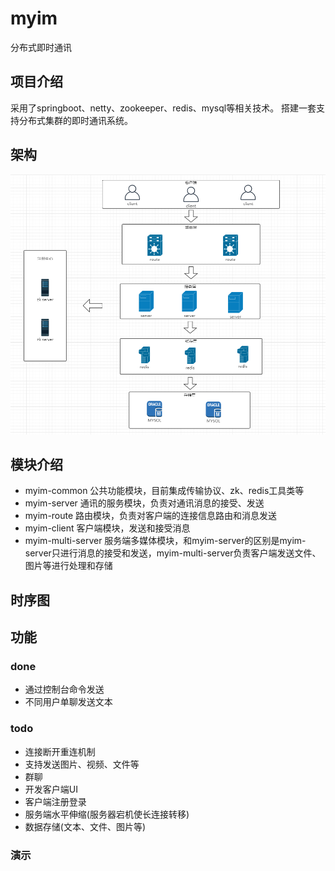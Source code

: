 # myim
分布式即时通讯

## 项目介绍

采用了springboot、netty、zookeeper、redis、mysql等相关技术。
搭建一套支持分布式集群的即时通讯系统。

## 架构
![](doc/myim-architect.png)

## 模块介绍
* myim-common 公共功能模块，目前集成传输协议、zk、redis工具类等
* myim-server 通讯的服务模块，负责对通讯消息的接受、发送
* myim-route 路由模块，负责对客户端的连接信息路由和消息发送
* myim-client 客户端模块，发送和接受消息
* myim-multi-server 服务端多媒体模块，和myim-server的区别是myim-server只进行消息的接受和发送，myim-multi-server负责客户端发送文件、图片等进行处理和存储

## 时序图

## 功能

### done
* 通过控制台命令发送
* 不同用户单聊发送文本
 

### todo
* 连接断开重连机制
* 支持发送图片、视频、文件等
* 群聊
* 开发客户端UI
* 客户端注册登录
* 服务端水平伸缩(服务器宕机使长连接转移)
* 数据存储(文本、文件、图片等)

### 演示